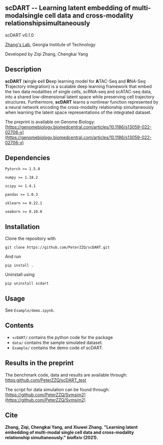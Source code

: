 ## scDART -- Learning latent embedding of multi-modalsingle cell data and cross-modality relationshipsimultaneously

scDART v0.1.0

[Zhang's Lab](https://xiuweizhang.wordpress.com), Georgia Institute of Technology

Developed by Ziqi Zhang, Chengkai Yang

## Description

**scDART** (**s**ingle **c**ell **D**eep learning model for **A**TAC-Seq and **R**NA-Seq **T**rajectory integration) is a scalable deep learning framework that embed the two data modalities of single cells, scRNA-seq and scATAC-seq data, into a shared low-dimensional latent space while preserving cell trajectory structures. Furthermore, **scDART** learns a nonlinear function represented by a neural network encoding the cross-modality relationship simultaneously when learning the latent space representations of the integrated dataset. 

The preprint is available on Genome Biology: [https://genomebiology.biomedcentral.com/articles/10.1186/s13059-022-02706-x](https://genomebiology.biomedcentral.com/articles/10.1186/s13059-022-02706-x)


## Dependencies

```
Pytorch >= 1.5.0

numpy >= 1.18.2

scipy >= 1.4.1

pandas >= 1.0.3

sklearn >= 0.22.1

seaborn >= 0.10.0
```

## Installation

Clone the repository with

```
git clone https://github.com/PeterZZQ/scDART.git
```

And run 

```
pip install .
```

Uninstall using

```
pip uninstall scdart
```

## Usage

See `Example/demo.ipynb`.

<!-- ## Benchmark

See [https://github.com/PeterZZQ/scDART_bmk](https://github.com/PeterZZQ/scDART_bmk) for the benchmark result.

 -->


## Contents

* `scDART/` contains the python code for the package
* `data/` contains the sample simulated dataset. 
* `Example/` contains the demo code of scDART.

## Results in the preprint
The benchmark code, data and results are available through: [https:github.com/PeterZZQ/scDART_test](https:github.com/PeterZZQ/scDART_test) 

The script for data simulation can be found through: [https://github.com/PeterZZQ/Symsim2](https://github.com/PeterZZQ/Symsim2)

## Cite
**Zhang, Ziqi, Chengkai Yang, and Xiuwei Zhang. "Learning latent embedding of multi-modal single cell data and cross-modality relationship simultaneously." *bioRxiv* (2021).**